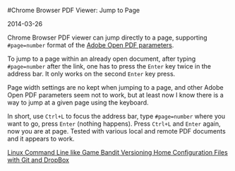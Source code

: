 #Chrome Browser PDF Viewer: Jump to Page

2014-03-26 

<!--- tags: browser -->

Chrome Browser PDF viewer can jump directly to a page, supporting `#page=number` format of the [Adobe Open PDF parameters](http://www.adobe.com/content/dam/Adobe/en/devnet/acrobat/pdfs/pdf_open_parameters.pdf#page=5).

To jump to a page within an already open document, after typing `#page=number` after the link, one has to press the `Enter` key twice in the address bar. It only works on the second `Enter` key press.

Page width settings are no kept when jumping to a page, and other Adobe Open PDF parameters seem not to work, but at least now I know there is a way to jump at a given page using the keyboard.

In short, use `Ctrl+L` to focus the address bar, type `#page=number` where you want to go, press `Enter` (nothing happens). Press `Ctrl+L` and `Enter` again, now you are at page. Tested with various local and remote PDF documents and it appears to work.

<ins class='nfooter'><a rel='prev' id='fprev' href='#blog/2014/2014-03-29-Linux-Command-Line-like-Game-Bandit.md'>Linux Command Line like Game Bandit</a> <a rel='next' id='fnext' href='#blog/2014/2014-03-22-Versioning-Home-Configuration-Files-with-Git-and-DropBox.md'>Versioning Home Configuration Files with Git and DropBox</a></ins>
